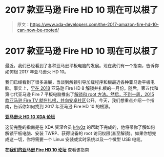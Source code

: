 # 2017 款亚马逊 Fire HD 10 现在可以根了

> 原文：<https://www.xda-developers.com/the-2017-amazon-fire-hd-10-can-now-be-rooted/>

# 2017 款亚马逊 Fire HD 10 现在可以根了

最近，我们已经看到了各种亚马逊平板电脑的发展。现在我们有一个指南，告诉你如何根 2017 年亚马逊火 HD 10。

我们已经看到了很多进展，当谈到解锁引导加载程序和根最近各种亚马逊平板电脑。事实上，[早在 2018](https://www.xda-developers.com/208-amazon-fire-hd-8-unlocked-rooted/) 亚马逊 Fire HD 8 解锁并扎根的一月份。随后，第五代和第七代亚马逊 Fire 7 平板电脑推出了[解锁和 root 方法。然后，不到一周，2015 款亚马逊 Fire TV 就在](https://www.xda-developers.com/amazon-fire-7-5th-7th-gen-unlocked-rooted/)[扎根，并向安卓社区](https://www.xda-developers.com/2015-amazon-fire-tv-2-rooted-again/)公开。今天，我们想重点介绍一个指南，告诉你如何找到 2017 年亚马逊 Fire HD 10 的根源。

[**亚马逊火 HD 10 XDA 论坛**](https://forum.xda-developers.com/hd8-hd10/orig-development)

这份完整的指南是在 XDA 资深会员 [k4y0z](https://forum.xda-developers.com/member.php?u=7104332) 的帮助下完成的，他将带你了解如何解锁平板电脑、安装 TWRP、获得设备的 root 访问权限(甚至解锁)。如果你想完成这一切，你将需要一个 Linux 安装或实时系统以及一个微型 USB 电缆。

[**在我们的亚马逊 Fire HD 10 论坛**](https://forum.xda-developers.com/hd8-hd10/orig-development/unlock-fire-hd-10-2017-suez-t3913639) 查看该指南